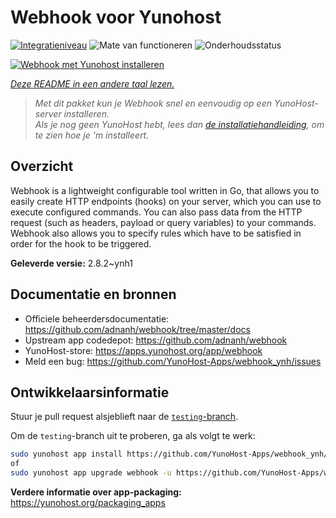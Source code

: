 <!--
NB: Deze README is automatisch gegenereerd door <https://github.com/YunoHost/apps/tree/master/tools/readme_generator>
Hij mag NIET handmatig aangepast worden.
-->

# Webhook voor Yunohost

[![Integratieniveau](https://apps.yunohost.org/badge/integration/webhook)](https://ci-apps.yunohost.org/ci/apps/webhook/)
![Mate van functioneren](https://apps.yunohost.org/badge/state/webhook)
![Onderhoudsstatus](https://apps.yunohost.org/badge/maintained/webhook)

[![Webhook met Yunohost installeren](https://install-app.yunohost.org/install-with-yunohost.svg)](https://install-app.yunohost.org/?app=webhook)

*[Deze README in een andere taal lezen.](./ALL_README.md)*

> *Met dit pakket kun je Webhook snel en eenvoudig op een YunoHost-server installeren.*  
> *Als je nog geen YunoHost hebt, lees dan [de installatiehandleiding](https://yunohost.org/install), om te zien hoe je 'm installeert.*

## Overzicht

Webhook is a lightweight configurable tool written in Go, that allows you to easily create HTTP endpoints (hooks) on your server, which you can use to execute configured commands. You can also pass data from the HTTP request (such as headers, payload or query variables) to your commands. Webhook also allows you to specify rules which have to be satisfied in order for the hook to be triggered.


**Geleverde versie:** 2.8.2~ynh1
## Documentatie en bronnen

- Officiele beheerdersdocumentatie: <https://github.com/adnanh/webhook/tree/master/docs>
- Upstream app codedepot: <https://github.com/adnanh/webhook>
- YunoHost-store: <https://apps.yunohost.org/app/webhook>
- Meld een bug: <https://github.com/YunoHost-Apps/webhook_ynh/issues>

## Ontwikkelaarsinformatie

Stuur je pull request alsjeblieft naar de [`testing`-branch](https://github.com/YunoHost-Apps/webhook_ynh/tree/testing).

Om de `testing`-branch uit te proberen, ga als volgt te werk:

```bash
sudo yunohost app install https://github.com/YunoHost-Apps/webhook_ynh/tree/testing --debug
of
sudo yunohost app upgrade webhook -u https://github.com/YunoHost-Apps/webhook_ynh/tree/testing --debug
```

**Verdere informatie over app-packaging:** <https://yunohost.org/packaging_apps>
